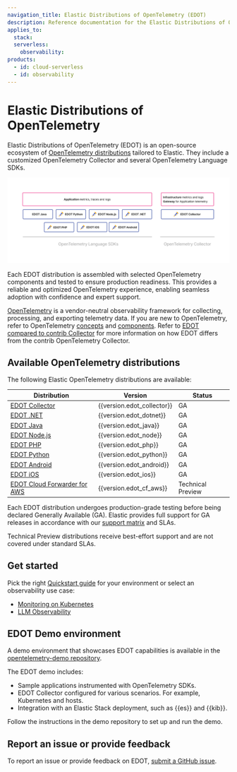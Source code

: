 ```yaml
---
navigation_title: Elastic Distributions of OpenTelemetry (EDOT)
description: Reference documentation for the Elastic Distributions of OpenTelemetry (EDOT).
applies_to:
  stack:
  serverless:
    observability:
products:
  - id: cloud-serverless
  - id: observability
---
```


# Elastic Distributions of OpenTelemetry

Elastic Distributions of OpenTelemetry (EDOT) is an open-source ecosystem of [OpenTelemetry distributions](https://opentelemetry.io/docs/concepts/distributions/) tailored to Elastic. They include a customized OpenTelemetry Collector and several OpenTelemetry Language SDKs.

![EDOT-Distributions](images/EDOT-SDKs-Collector.png)

Each EDOT distribution is assembled with selected OpenTelemetry components and tested to ensure production readiness. This provides a reliable and optimized OpenTelemetry experience, enabling seamless adoption with confidence and expert support.

[OpenTelemetry](https://opentelemetry.io/docs/) is a vendor-neutral observability framework for collecting, processing, and exporting telemetry data. If you are new to OpenTelemetry, refer to OpenTelemetry [concepts](https://opentelemetry.io/docs/concepts/) and [components](https://opentelemetry.io/docs/concepts/components/). Refer to [EDOT compared to contrib Collector](/reference/compatibility/edot-vs-upstream.md) for more information on how EDOT differs from the contrib OpenTelemetry Collector.


## Available OpenTelemetry distributions

The following Elastic OpenTelemetry distributions are available:

| Distribution | Version | Status |
| ------------ | ------- | ------ |
| [EDOT Collector](elastic-agent://reference/edot-collector/index.md) | {{version.edot_collector}} | GA |
| [EDOT .NET](elastic-otel-dotnet://reference/edot-sdks/dotnet/index.md) | {{version.edot_dotnet}} | GA |
| [EDOT Java](elastic-otel-java://reference/edot-sdks/java/index.md) | {{version.edot_java}} | GA |
| [EDOT Node.js](elastic-otel-node://reference/edot-sdks/nodejs/index.md) | {{version.edot_node}} | GA |
| [EDOT PHP](elastic-otel-php://reference/edot-sdks/php/index.md) | {{version.edot_php}} | GA |
| [EDOT Python](elastic-otel-python://reference/edot-sdks/python/index.md) | {{version.edot_python}} | GA |
| [EDOT Android](apm-agent-android://reference/edot-sdks/android/index.md) | {{version.edot_android}} | GA |
| [EDOT iOS](apm-agent-ios://reference/index.mdindex.md) | {{version.edot_ios}} | GA |
| [EDOT Cloud Forwarder for AWS](/reference/edot-cloud-forwarder/aws.md) | {{version.edot_cf_aws}} | Technical Preview |

Each EDOT distribution undergoes production-grade testing before being declared Generally Available (GA). Elastic provides full support for GA releases in accordance with our [support matrix](https://www.elastic.co/support/matrix) and SLAs.

Technical Preview distributions receive best-effort support and are not covered under standard SLAs.

## Get started

Pick the right [Quickstart guide](docs-content://solutions/observability/get-started/opentelemetry/quickstart/index.md) for your environment or select an observability use case:

- [Monitoring on Kubernetes](docs-content://solutions/observability/get-started/opentelemetry/use-cases/kubernetes/index.md)
- [LLM Observability](docs-content://solutions/observability/get-started/opentelemetry/use-cases/llms/index.md)

## EDOT Demo environment

A demo environment that showcases EDOT capabilities is available in the [opentelemetry-demo repository](https://github.com/elastic/opentelemetry-demo).

The EDOT demo includes:

*   Sample applications instrumented with OpenTelemetry SDKs.
*   EDOT Collector configured for various scenarios. For example, Kubernetes and hosts.
*   Integration with an Elastic Stack deployment, such as {{es}} and {{kib}}.

Follow the instructions in the demo repository to set up and run the demo.

## Report an issue or provide feedback

To report an issue or provide feedback on EDOT, [submit a GitHub issue](https://github.com/elastic/opentelemetry/issues/new/choose).
